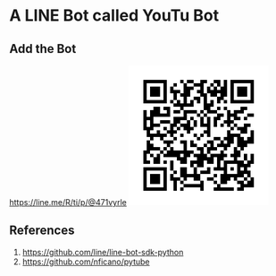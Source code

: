 # A LINE Bot called YouTu Bot

## Add the Bot

https://line.me/R/ti/p/@471vyrle
![YouTu Bot](qrcode.png)

## References

1. https://github.com/line/line-bot-sdk-python
2. https://github.com/nficano/pytube